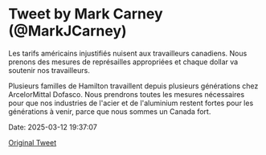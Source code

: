 # Tweet by Mark Carney (@MarkJCarney)

Les tarifs américains injustifiés nuisent aux travailleurs canadiens. Nous prenons des mesures de représailles appropriées et chaque dollar va soutenir nos travailleurs.

Plusieurs familles de Hamilton travaillent depuis plusieurs générations chez ArcelorMittal Dofasco. Nous prendrons toutes les mesures nécessaires pour que nos industries de l'acier et de l'aluminium restent fortes pour les générations à venir, parce que nous sommes un Canada fort.

Date: 2025-03-12 19:37:07

[Original Tweet](https://x.com/MarkJCarney/status/1899907525082046703)
